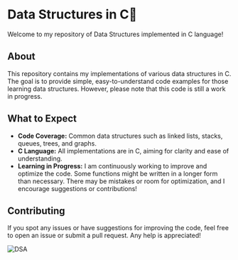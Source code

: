 
<h1>Data Structures in C🎯</h1>

Welcome to my repository of Data Structures implemented in C language!

<h2>About</h2>

This repository contains my implementations of various data structures in C. The goal is to provide simple, easy-to-understand code examples for those learning data structures. However, please note that this code is still a work in progress.

<h2>What to Expect</h2>

<ul>
        <li><b>Code Coverage:</b> Common data structures such as linked lists, stacks, queues, trees, and graphs.</li>
        <li><b>C Language:</b> All implementations are in C, aiming for clarity and ease of understanding.</li>
        <li><b>Learning in Progress:</b> I am continuously working to improve and optimize the code. Some functions might be written in a longer form than necessary. There may be mistakes or room for optimization, and I encourage suggestions or contributions!</li>        
</ul>

<h2>Contributing</h2>

If you spot any issues or have suggestions for improving the code, feel free to open an issue or submit a pull request. Any help is appreciated!

![DSA](https://github.com/user-attachments/assets/94db7d7f-b5ab-4511-95bd-a53060c4f52c)
